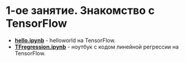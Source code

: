 1-ое занятие. Знакомство с TensorFlow 
==========================

* [__hello.ipynb__](./1week/hello.ipynb) - helloworld на TensorFlow.
* [__TFregression.ipynb__](./1week/TFregression.ipynb) - ноутбук с кодом линейной регрессии на TensorFlow.
